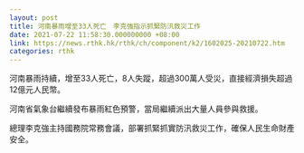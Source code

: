 ```yaml
---
layout: post
title: 河南暴雨增至33人死亡　李克強指示抓緊防汛救災工作
date: 2021-07-22 11:58:30.000000000 +08:00
link: https://news.rthk.hk/rthk/ch/component/k2/1602025-20210722.htm
categories: rthk
---
```


河南暴雨持續，增至33人死亡，8人失蹤，超過300萬人受災，直接經濟損失超過12億元人民幣。

河南省氣象台繼續發布暴雨紅色預警，當局繼續派出大量人員參與救援。

總理李克強主持國務院常務會議，部署抓緊抓實防汛救災工作，確保人民生命財產安全。
